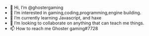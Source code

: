 - 👋 Hi, I’m @ghostergaming
- 👀 I’m interested in gaming,coding,programming,engine building.
- 🌱 I’m currently learning Javascript, and haxe
- 💞️ I’m looking to collaborate on anything that can teach me things.
- 📫 How to reach me Ghoster gaming#7728
